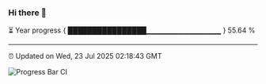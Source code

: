 ### Hi there 👋

⏳ Year progress { ████████████████▁▁▁▁▁▁▁▁▁▁▁▁▁▁ } 55.64 %

---

⏰ Updated on Wed, 23 Jul 2025 02:18:43 GMT

![Progress Bar CI](https://github.com/ZhaoGui/ZhaoGui/workflows/Progress%20Bar%20CI/badge.svg)

